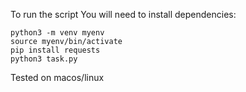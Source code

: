 To run the script You will need to install dependencies:

```
python3 -m venv myenv
source myenv/bin/activate
pip install requests
python3 task.py
```

Tested on macos/linux
